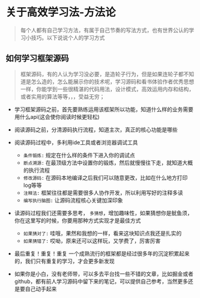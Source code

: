 # 关于高效学习法-方法论
> 每个人都有自己学习方法，有属于自己节奏的写法方式，也有世界公认的学习小技巧。以下说说个人的学习方式


## 如何学习框架源码
> 框架源码，有的人认为学习没必要，是造轮子行为，但是如果连轮子都不知道是怎么造的，怎么能展示你的技术呢，学习源码和看书体验作者优秀思想一样，你能学到一些很精湛的代码用法，设计模式，高效运用内存和结构，或者实用的算法等等，，，受益无穷；

* 学习框架源码之前，首先要熟练运用该框架所以功能，知道什么样的业务需要用什么api(这会使你阅读时候更轻松)

* 阅读源码之前，分清源码执行流程，知道主次，真正的核心功能是哪些

* 阅读源码过程中，多利用ide工具或者浏览器调试工具
    - ``条件锻炼:`` 规定在什么样的条件下进入你的调试点
    - ``断点溯源:`` 在最顶级方法中设置你的锻炼，然后就慢慢往下走，就知道大概的执行流程
    - ``修改源码:`` 在源码本地编译之后我们可以随意更改，比如在什么地方打印log等等
    - ``注释法:`` 框架往往都是需要很多人协作开发，所以利用写好的注释多读
    - ``编写执行脑图:`` 让源码流程核心关键加深印象

* 读源码过程我们还需要多思考， ``多猜想``，增加趣味性，如果猜想你是鱿鱼须，你在这里写的时候，你要用那种方式实现才是最佳方式
    - ``如果猜对了:`` 哇哦，果然和我想的一样，看来这块知识点我还是扎实的
    - ``如果猜错了:`` 哎呦，原来还可以这样玩，又学费了，厉害厉害
* 最后重复！重复！重复 一个成熟流行的框架都是经过很多年的沉淀积累起来的，我们只有重复的学习，才会更多新发现

* 如果你是小白，没有老师带，可以多去平台找一些不错的文章，比如掘金或者github，都有前人学习源码中留下来的笔记，可以提供自己参考，当然更多还是要自己动手起来

